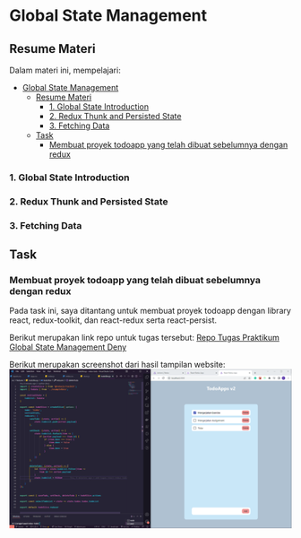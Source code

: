 # Global State Management

## Resume Materi
Dalam materi ini, mempelajari:
- [Global State Management](#global-state-management)
  - [Resume Materi](#resume-materi)
    - [1. Global State Introduction](#1-global-state-introduction)
    - [2. Redux Thunk and Persisted State](#2-redux-thunk-and-persisted-state)
    - [3. Fetching Data](#3-fetching-data)
  - [Task](#task)
    - [Membuat proyek todoapp yang telah dibuat sebelumnya dengan redux](#membuat-proyek-todoapp-yang-telah-dibuat-sebelumnya-dengan-redux)

### 1. Global State Introduction

### 2. Redux Thunk and Persisted State

### 3. Fetching Data

## Task
### Membuat proyek todoapp yang telah dibuat sebelumnya dengan redux
Pada task ini, saya ditantang untuk membuat proyek todoapp dengan library react, redux-toolkit, dan react-redux serta react-persist.

Berikut merupakan link repo untuk tugas tersebut:
[Repo Tugas Praktikum Global State Management Deny](https://github.com/denyFh/redux-todo)

Berikut merupakan screenshot dari hasil tampilan website:
![reactReduxAndPersistUsage](./screenshots/global-state.png)

